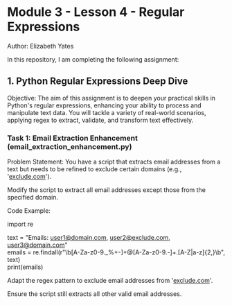 # Module 3 - Lesson 4 - Regular Expressions
Author: Elizabeth Yates

In this repository, I am completing the following assignment:

## 1. Python Regular Expressions Deep Dive 

Objective: The aim of this assignment is to deepen your practical skills in Python's regular expressions, enhancing your ability to process and manipulate text data. You will tackle a variety of real-world scenarios, applying regex to extract, validate, and transform text effectively.

### Task 1: Email Extraction Enhancement (email_extraction_enhancement.py)

Problem Statement: You have a script that extracts email addresses from a text but needs to be refined to exclude certain domains 
(e.g., '[exclude.com](http://exclude.com/)'). 

Modify the script to extract all email addresses except those from the specified domain.

Code Example:

import re

text = "Emails: user1@domain.com, user2@exclude.com, user3@domain.com"  
emails = re.findall(r"\b[A-Za-z0-9._%+-]+@[A-Za-z0-9.-]+\.[A-Z|a-z]{2,}\b", text)  
print(emails)

Adapt the regex pattern to exclude email addresses from '[exclude.com](http://exclude.com/)'.

Ensure the script still extracts all other valid email addresses. 
